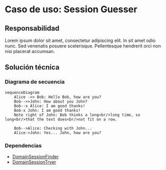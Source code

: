 # Caso de uso: Session Guesser

## Responsabilidad
Lorem ipsum dolor sit amet, consectetur adipiscing elit. In sit amet odio nunc. Sed venenatis posuere
scelerisque. Pellentesque hendrerit orci non nisi placerat accumsan.

## Solución técnica

### Diagrama de secuencia
````mermaid
sequenceDiagram
    Alice ->> Bob: Hello Bob, how are you?
    Bob-->>John: How about you John?
    Bob--x Alice: I am good thanks!
    Bob-x John: I am good thanks!
    Note right of John: Bob thinks a long<br/>long time, so long<br/>that the text does<br/>not fit on a row.

    Bob-->Alice: Checking with John...
    Alice->John: Yes... John, how are you?
````

### Dependencias
- [DomainSessionFinder]()
- [DomainSessionTryer]()